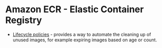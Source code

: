 # Amazon ECR - Elastic Container Registry

* [Lifecycle policies](https://docs.aws.amazon.com/AmazonECR/latest/userguide/LifecyclePolicies.html) - provides a way to automate the cleaning up of unused images, for example expiring images based on age or count.